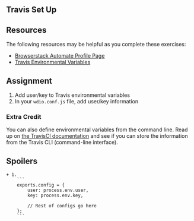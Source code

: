 ## Travis Set Up

## Resources

The following resources may be helpful as you complete these exercises:

- [Browserstack Automate Profile Page]()
- [Travis Environmental Variables]()

## Assignment

1. Add user/key to Travis environmental variables
1. In your `wdio.conf.js` file, add user/key information

### Extra Credit

You can also define environmental variables from the command line. Read up on [the TravisCI documentation]() and see if you can store the information from the Travis CLI (command-line interface).

## Spoilers

    + 1.
        ```
        exports.config = {
            user: process.env.user,
            key: process.env.key,

            // Rest of configs go here
        };
        ```
